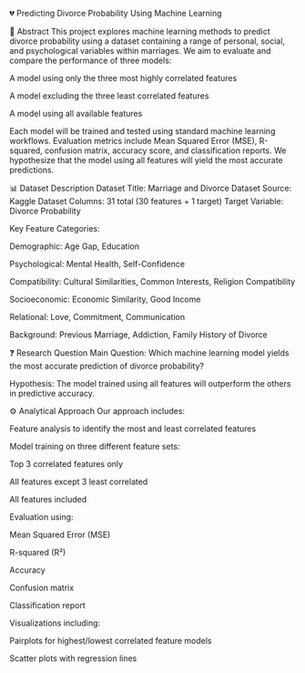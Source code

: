 💔 Predicting Divorce Probability Using Machine Learning

📌 Abstract
This project explores machine learning methods to predict divorce probability using a dataset containing a range of personal, social, and psychological variables within marriages. We aim to evaluate and compare the performance of three models:

A model using only the three most highly correlated features

A model excluding the three least correlated features

A model using all available features

Each model will be trained and tested using standard machine learning workflows. Evaluation metrics include Mean Squared Error (MSE), R-squared, confusion matrix, accuracy score, and classification reports. We hypothesize that the model using all features will yield the most accurate predictions.

📊 Dataset Description
Dataset Title: Marriage and Divorce Dataset
Source: Kaggle Dataset
Columns: 31 total (30 features + 1 target)
Target Variable: Divorce Probability

Key Feature Categories:

Demographic: Age Gap, Education

Psychological: Mental Health, Self-Confidence

Compatibility: Cultural Similarities, Common Interests, Religion Compatibility

Socioeconomic: Economic Similarity, Good Income

Relational: Love, Commitment, Communication

Background: Previous Marriage, Addiction, Family History of Divorce

❓ Research Question
Main Question:
Which machine learning model yields the most accurate prediction of divorce probability?

Hypothesis:
The model trained using all features will outperform the others in predictive accuracy.

⚙️ Analytical Approach
Our approach includes:

Feature analysis to identify the most and least correlated features

Model training on three different feature sets:

Top 3 correlated features only

All features except 3 least correlated

All features included

Evaluation using:

Mean Squared Error (MSE)

R-squared (R²)

Accuracy

Confusion matrix

Classification report

Visualizations including:

Pairplots for highest/lowest correlated feature models

Scatter plots with regression lines
